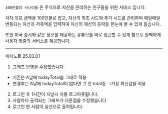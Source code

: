 `100만불의 사나이들` 은 주식으로 자산을 관리하는 친구들을 위한 서비스 입니다.

각자 목표 금액을 100만불로 잡고, 자신의 최초 시드와 추가 시드를 관리하며 매일매일 변동되는 자산과 저축액을 입력하여 자신의 재산의 등락을 한눈에 볼 수 있게 돕습니다.

또한 미국 증시와 같은 정보를 제공하는 유튜브를 바로 접근할 수 있게 함으로 완벽하게 사용자 맞춤의 서비스를 제공합니다.

---
패치노트
25.03.01
1. 그래프 반영을 수정했습니다.
- 기존은 A날에 todayTotal을 그대로 적용
- 변경후는 A날에 todayTotal이 없다면 그 전 total중 ㄱ가장 최신값을 적용
2. 로그인 후 1시간이 지날시 자동 로그아웃됩니다.
3. 사람마다 출력되는 그래프가 다른점을 수정했습니다
4. 로그인 한 사람이 실선으로 출력됩니다.